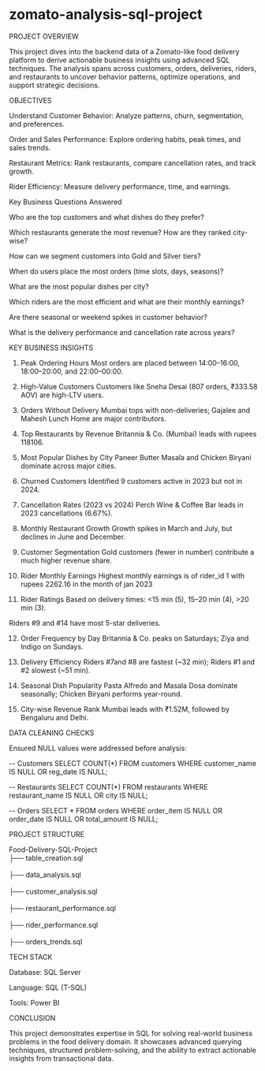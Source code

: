 # zomato-analysis-sql-project

PROJECT OVERVIEW

This project dives into the backend data of a Zomato-like food delivery platform to derive actionable business insights using advanced SQL techniques. The analysis spans across customers, orders, deliveries, riders, and restaurants to uncover behavior patterns, optimize operations, and support strategic decisions.



OBJECTIVES

Understand Customer Behavior: Analyze patterns, churn, segmentation, and preferences.

Order and Sales Performance: Explore ordering habits, peak times, and sales trends.

Restaurant Metrics: Rank restaurants, compare cancellation rates, and track growth.

Rider Efficiency: Measure delivery performance, time, and earnings.



Key Business Questions Answered

Who are the top customers and what dishes do they prefer?

Which restaurants generate the most revenue? How are they ranked city-wise?

How can we segment customers into Gold and Silver tiers?

When do users place the most orders (time slots, days, seasons)?

What are the most popular dishes per city?

Which riders are the most efficient and what are their monthly earnings?

Are there seasonal or weekend spikes in customer behavior?

What is the delivery performance and cancellation rate across years?



KEY BUSINESS INSIGHTS

1. Peak Ordering Hours
Most orders are placed between 14:00–16:00, 18:00–20:00, and 22:00–00:00.


2. High-Value Customers
Customers like Sneha Desai (807 orders, ₹333.58 AOV) are high-LTV users.


3. Orders Without Delivery
Mumbai tops with non-deliveries; Gajalee and Mahesh Lunch Home are major contributors.


4. Top Restaurants by Revenue
Britannia & Co. (Mumbai) leads with rupees 118106.


5. Most Popular Dishes by City
Paneer Butter Masala and Chicken Biryani dominate across major cities.


6. Churned Customers
Identified 9 customers active in 2023 but not in 2024.


7. Cancellation Rates (2023 vs 2024)
Perch Wine & Coffee Bar leads in 2023 cancellations (6.67%).


8. Monthly Restaurant Growth
Growth spikes in March and July, but declines in June and December.


9. Customer Segmentation
Gold customers (fewer in number) contribute a much higher revenue share.


10. Rider Monthly Earnings
Highest monthly earnings is of rider_id 1  with rupees 2262.16 in the month of jan 2023

11. Rider Ratings
Based on delivery times: <15 min (5), 15–20 min (4), >20 min (3).

Riders #9 and #14 have most 5-star deliveries.

12. Order Frequency by Day
Britannia & Co. peaks on Saturdays; Ziya and Indigo on Sundays.


13. Delivery Efficiency
Riders #7and #8 are fastest (~32 min); Riders #1 and #2 slowest (~51 min).


14. Seasonal Dish Popularity
Pasta Alfredo and Masala Dosa dominate seasonally; Chicken Biryani performs year-round.


15. City-wise Revenue Rank
Mumbai leads with ₹1.52M, followed by Bengaluru and Delhi.



DATA CLEANING CHECKS

Ensured NULL values were addressed before analysis:

-- Customers
SELECT COUNT(*) FROM customers WHERE customer_name IS NULL OR reg_date IS NULL;

-- Restaurants
SELECT COUNT(*) FROM restaurants WHERE restaurant_name IS NULL OR city IS NULL;

-- Orders
SELECT * FROM orders WHERE order_item IS NULL OR order_date IS NULL OR total_amount IS NULL;




PROJECT STRUCTURE 

Food-Delivery-SQL-Project
<br>
├── table_creation.sql            
<br>
├── data_analysis.sql          
<br>
├── customer_analysis.sql       
<br>
├── restaurant_performance.sql    
<br>
├── rider_performance.sql        
<br>
├── orders_trends.sql        





TECH STACK

Database: SQL Server

Language: SQL (T-SQL)

Tools: Power BI 


CONCLUSION

This project demonstrates expertise in SQL for solving real-world business problems in the food delivery domain. It showcases advanced querying techniques, structured problem-solving, and the ability to extract actionable insights from transactional data.


